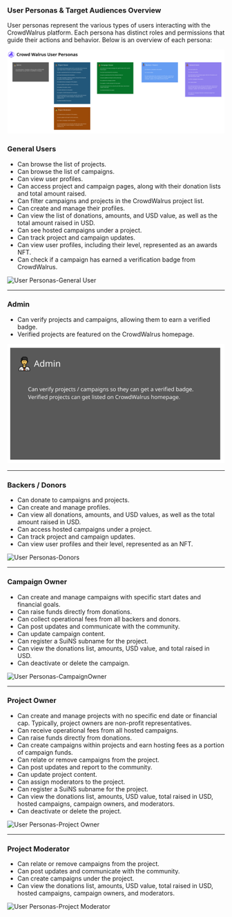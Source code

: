### User Personas & Target Audiences Overview

User personas represent the various types of users interacting with the CrowdWalrus platform. Each persona has distinct roles and permissions that guide their actions and behavior. Below is an overview of each persona:

![User Personas](/images/User%20Personas.PNG)

### General Users
- Can browse the list of projects.
- Can browse the list of campaigns.
- Can view user profiles.
- Can access project and campaign pages, along with their donation lists and total amount raised.
- Can filter campaigns and projects in the CrowdWalrus project list.
- Can create and manage their profiles.
- Can view the list of donations, amounts, and USD value, as well as the total amount raised in USD.
- Can see hosted campaigns under a project.
- Can track project and campaign updates.
- Can view user profiles, including their level, represented as an awards NFT.
- Can check if a campaign has earned a verification badge from CrowdWalrus.

![User Personas-General User](GeneralUsers.PNG)

---

### Admin
- Can verify projects and campaigns, allowing them to earn a verified badge.
- Verified projects are featured on the CrowdWalrus homepage.

![User Personas-Admin](/images/Admin.PNG)

---

### Backers / Donors
- Can donate to campaigns and projects.
- Can create and manage profiles.
- Can view all donations, amounts, and USD values, as well as the total amount raised in USD.
- Can access hosted campaigns under a project.
- Can track project and campaign updates.
- Can view user profiles and their level, represented as an NFT.
  
![User Personas-Donors](Backers-Donors.PNG)

---

### Campaign Owner
- Can create and manage campaigns with specific start dates and financial goals.
- Can raise funds directly from donations.
- Can collect operational fees from all backers and donors.
- Can post updates and communicate with the community.
- Can update campaign content.
- Can register a SuiNS subname for the project.
- Can view the donations list, amounts, USD value, and total raised in USD.
- Can deactivate or delete the campaign.

![User Personas-CampaignOwner](CampaignOwner.PNG)

---

### Project Owner
- Can create and manage projects with no specific end date or financial cap. Typically, project owners are non-profit representatives.
- Can receive operational fees from all hosted campaigns.
- Can raise funds directly from donations.
- Can create campaigns within projects and earn hosting fees as a portion of campaign funds.
- Can relate or remove campaigns from the project.
- Can post updates and report to the community.
- Can update project content.
- Can assign moderators to the project.
- Can register a SuiNS subname for the project.
- Can view the donations list, amounts, USD value, total raised in USD, hosted campaigns, campaign owners, and moderators.
- Can deactivate or delete the project.

![User Personas-Project Owner](ProjectOwner.PNG)

---

### Project Moderator
- Can relate or remove campaigns from the project.
- Can post updates and communicate with the community.
- Can create campaigns under the project.
- Can view the donations list, amounts, USD value, total raised in USD, hosted campaigns, campaign owners, and moderators.

![User Personas-Project Moderator](ProjectModerator.PNG)
